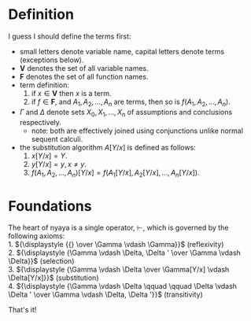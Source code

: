# Definition
I guess I should define the terms first:
- small letters denote variable name, capital letters denote terms (exceptions below).
- $\mathbf{V}$ denotes the set of all variable names.
- $\mathbf{F}$ denotes the set of all function names.
- term definition:
    1. if $x \in \mathbf{V}$ then $x$ is a term.
    2. if $f \in \mathbf{F}$, and $A_1, A_2, \ldots, A_n$ are terms, then so is $f(A_1, A_2, \ldots, A_n)$.    
- $\Gamma$ and $\Delta$ denote sets $X_0, X_1, \ldots, X_n$ of assumptions and conclusions respectively.
    - note: both are effectively joined using conjunctions unlike normal sequent calculi.
- the substitution algorithm $A[Y/x]$ is defined as follows:
    1. ${\displaystyle {x[Y/x] = Y}}$.
    2. ${\displaystyle {y[Y/x] = y, x \neq y}}$.
    3. ${\displaystyle {f(A_1, A_2, \ldots, A_n)[Y/x] = f(A_1[Y/x], A_2[Y/x], \ldots, A_n[Y/x])}}$.
 
# Foundations
The heart of nyaya is a single operator, $\vdash$, which is governed by the following axioms:  
    1. ${\displaystyle {{} \over \Gamma \vdash \Gamma}}$ (reflexivity)   
    2. ${\displaystyle {\Gamma \vdash \Delta, \Delta ' \over \Gamma \vdash \Delta}}$ (selection)   
    3. ${\displaystyle {\Gamma \vdash \Delta \over \Gamma[Y/x] \vdash \Delta[Y/x]}}$ (substitution)   
    4. ${\displaystyle {\Gamma \vdash \Delta \qquad \qquad \Delta \vdash \Delta ' \over \Gamma \vdash \Delta, \Delta '}}$ (transitivity)   

That's it!

